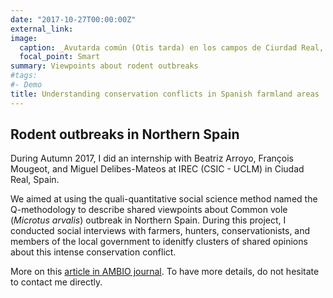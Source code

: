 ```yaml
---
date: "2017-10-27T00:00:00Z"
external_link:
image:
  caption: _Avutarda común (Otis tarda) en los campos de Ciurdad Real, Spain_
  focal_point: Smart
summary: Viewpoints about rodent outbreaks
#tags:
#- Demo
title: Understanding conservation conflicts in Spanish farmland areas
---
```


## Rodent outbreaks in Northern Spain


During Autumn 2017, I did an internship with Beatriz Arroyo, François Mougeot, and Miguel Delibes-Mateos at IREC (CSIC - UCLM) in Ciudad Real, Spain.  

We aimed at using the quali-quantitative social science method named the Q-methodology to describe shared viewpoints about Common vole (_Microtus arvalis_) outbreak in Northern Spain. During this project, I conducted social interviews with farmers, hunters, conservationists, and members of the local government to idenitfy clusters of shared opinions about this intense conservation conflict.   

More on this [article in AMBIO journal](https://link.springer.com/article/10.1007/s13280-019-01256-0). To have more details, do not hesitate to contact me directly. 